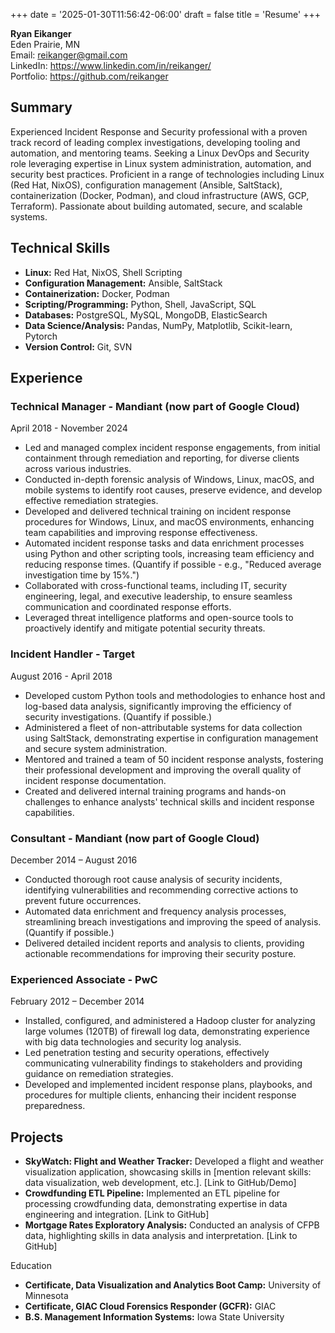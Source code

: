 +++
date = '2025-01-30T11:56:42-06:00'
draft = false
title = 'Resume'
+++

**Ryan Eikanger**  
Eden Prairie, MN  
Email: [reikanger@gmail.com](mailto:reikanger@gmail.com)  
LinkedIn: https://www.linkedin.com/in/reikanger/  
Portfolio: https://github.com/reikanger

## Summary
Experienced Incident Response and Security professional with a proven track record of leading complex investigations, developing tooling and automation, and mentoring teams. Seeking a Linux DevOps and Security role leveraging expertise in Linux system administration, automation, and security best practices. Proficient in a range of technologies including Linux (Red Hat, NixOS), configuration management (Ansible, SaltStack), containerization (Docker, Podman), and cloud infrastructure (AWS, GCP, Terraform).  Passionate about building automated, secure, and scalable systems.

## Technical Skills
* **Linux:** Red Hat, NixOS, Shell Scripting
* **Configuration Management:** Ansible, SaltStack
* **Containerization:** Docker, Podman
* **Scripting/Programming:** Python, Shell, JavaScript, SQL
* **Databases:** PostgreSQL, MySQL, MongoDB, ElasticSearch
* **Data Science/Analysis:** Pandas, NumPy, Matplotlib, Scikit-learn, Pytorch
* **Version Control:** Git, SVN

## Experience
### Technical Manager - Mandiant (now part of Google Cloud)
April 2018 - November 2024

* Led and managed complex incident response engagements, from initial containment through remediation and reporting, for diverse clients across various industries.
* Conducted in-depth forensic analysis of Windows, Linux, macOS, and mobile systems to identify root causes, preserve evidence, and develop effective remediation strategies.
* Developed and delivered technical training on incident response procedures for Windows, Linux, and macOS environments, enhancing team capabilities and improving response effectiveness.
* Automated incident response tasks and data enrichment processes using Python and other scripting tools, increasing team efficiency and reducing response times.  (Quantify if possible - e.g., "Reduced average investigation time by 15%.")
* Collaborated with cross-functional teams, including IT, security engineering, legal, and executive leadership, to ensure seamless communication and coordinated response efforts.
* Leveraged threat intelligence platforms and open-source tools to proactively identify and mitigate potential security threats.

### Incident Handler - Target
August 2016 - April 2018

* Developed custom Python tools and methodologies to enhance host and log-based data analysis, significantly improving the efficiency of security investigations.  (Quantify if possible.)
* Administered a fleet of non-attributable systems for data collection using SaltStack, demonstrating expertise in configuration management and secure system administration.
* Mentored and trained a team of 50 incident response analysts, fostering their professional development and improving the overall quality of incident response documentation.
* Created and delivered internal training programs and hands-on challenges to enhance analysts' technical skills and incident response capabilities.

### Consultant - Mandiant (now part of Google Cloud)
December 2014 – August 2016

* Conducted thorough root cause analysis of security incidents, identifying vulnerabilities and recommending corrective actions to prevent future occurrences.
* Automated data enrichment and frequency analysis processes, streamlining breach investigations and improving the speed of analysis.  (Quantify if possible.)
* Delivered detailed incident reports and analysis to clients, providing actionable recommendations for improving their security posture.

### Experienced Associate - PwC
February 2012 – December 2014

* Installed, configured, and administered a Hadoop cluster for analyzing large volumes (120TB) of firewall log data, demonstrating experience with big data technologies and security log analysis.
* Led penetration testing and security operations, effectively communicating vulnerability findings to stakeholders and providing guidance on remediation strategies.
* Developed and implemented incident response plans, playbooks, and procedures for multiple clients, enhancing their incident response preparedness.

## Projects

* **SkyWatch: Flight and Weather Tracker:** Developed a flight and weather visualization application, showcasing skills in [mention relevant skills: data visualization, web development, etc.]. [Link to GitHub/Demo]
* **Crowdfunding ETL Pipeline:** Implemented an ETL pipeline for processing crowdfunding data, demonstrating expertise in data engineering and integration. [Link to GitHub]
* **Mortgage Rates Exploratory Analysis:** Conducted an analysis of CFPB data, highlighting skills in data analysis and interpretation. [Link to GitHub]

Education

* **Certificate, Data Visualization and Analytics Boot Camp:** University of Minnesota
* **Certificate, GIAC Cloud Forensics Responder (GCFR):** GIAC
* **B.S. Management Information Systems:** Iowa State University

